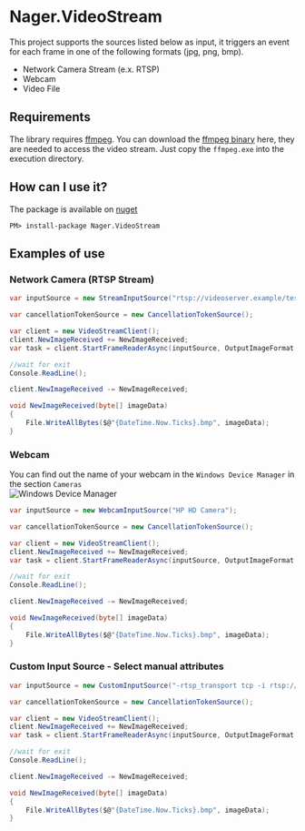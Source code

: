 # Nager.VideoStream
This project supports the sources listed below as input, it triggers an event for each frame in one of the following formats (jpg, png, bmp).

- Network Camera Stream (e.x. RTSP)
- Webcam
- Video File

## Requirements
The library requires [ffmpeg](https://www.ffmpeg.org/). You can download the [ffmpeg binary](https://github.com/BtbN/FFmpeg-Builds/releases) here, they are needed to access the video stream. Just copy the `ffmpeg.exe` into the execution directory.

## How can I use it?

The package is available on [nuget](https://www.nuget.org/packages/Nager.VideoStream)
```
PM> install-package Nager.VideoStream
```

## Examples of use

### Network Camera (RTSP Stream)
```cs
var inputSource = new StreamInputSource("rtsp://videoserver.example/testvideo.mp4");

var cancellationTokenSource = new CancellationTokenSource();

var client = new VideoStreamClient();
client.NewImageReceived += NewImageReceived;
var task = client.StartFrameReaderAsync(inputSource, OutputImageFormat.Bmp, cancellationTokenSource.Token);

//wait for exit
Console.ReadLine();

client.NewImageReceived -= NewImageReceived;

void NewImageReceived(byte[] imageData)
{
    File.WriteAllBytes($@"{DateTime.Now.Ticks}.bmp", imageData);
}
```

### Webcam
You can find out the name of your webcam in the `Windows Device Manager` in the section `Cameras`<br>
![Windows Device Manager](/doc/WindowsDeviceManager.png)

```cs
var inputSource = new WebcamInputSource("HP HD Camera");

var cancellationTokenSource = new CancellationTokenSource();

var client = new VideoStreamClient();
client.NewImageReceived += NewImageReceived;
var task = client.StartFrameReaderAsync(inputSource, OutputImageFormat.Bmp, cancellationTokenSource.Token);

//wait for exit
Console.ReadLine();

client.NewImageReceived -= NewImageReceived;

void NewImageReceived(byte[] imageData)
{
    File.WriteAllBytes($@"{DateTime.Now.Ticks}.bmp", imageData);
}
```
### Custom Input Source - Select manual attributes
```cs
var inputSource = new CustomInputSource("-rtsp_transport tcp -i rtsp://wowzaec2demo.streamlock.net/vod/mp4:BigBuckBunny_115k.mp4 -vf transpose=dir=1");

var cancellationTokenSource = new CancellationTokenSource();

var client = new VideoStreamClient();
client.NewImageReceived += NewImageReceived;
var task = client.StartFrameReaderAsync(inputSource, OutputImageFormat.Bmp, cancellationTokenSource.Token);

//wait for exit
Console.ReadLine();

client.NewImageReceived -= NewImageReceived;

void NewImageReceived(byte[] imageData)
{
    File.WriteAllBytes($@"{DateTime.Now.Ticks}.bmp", imageData);
}
```
